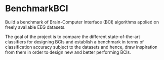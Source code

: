 # BenchmarkBCI
Build a benchmark of Brain-Computer Interface (BCI) algorithms applied on freely available EEG datasets.

The goal of the project is to compare the different state-of-the-art classifiers for designing BCIs and establish a benchmark in terms of classification accuracy subject to the datasets and hence, draw inspiration from them in order to design new and better performing BCIs.
